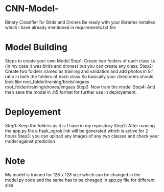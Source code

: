 # CNN-Model-
Binary Classifier for Birds and Drones
Be ready with your libraries installed which I have already mentioned in requirements.txt file

# Model Building
Steps to create your own Model
Step1: Create two folders of each class i.e. (in my case it was birds and drones) but you can create any class,
Step2: Create two folders named as training and validation and add photos in 9:1 ratio in both the folders of each class
So basically your directories should look like 
root_folder/training/birds/imgaes
root_folder/training/drones/imgaes
Step3: Now train the model 
Step4: And then save the model in .h5 format for further use in deployement.


# Deployement
Step1: Keep the folders as it is I have in my repository
Step2: After running the app.py file a flask_ngrok link will be generated which is active for 2 hours 
Step3: you can upload any images of any two classes and check your model against prediction

# Note
My model is trained for 128 x 128 size which can be changed in the model.py code and the same has to be chnaged in app.py file for different size
